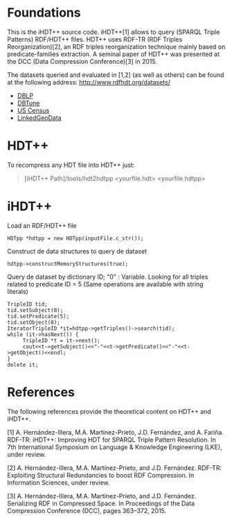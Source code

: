 # Foundations

This is the iHDT++ source code. iHDT++[1] allows to query (SPARQL Triple Patterns) RDF/HDT++ files. HDT++ uses RDF-TR (RDF Triples Reorganization)[2], an RDF triples reorganization technique mainly based on predicate-families extraction. A seminal paper of HDT++ was presented at the DCC (Data Compression Conference)[3] in 2015.

The datasets queried and evaluated in [1,2] (as well as others) can be found at the following address: http://www.rdfhdt.org/datasets/
* [DBLP](http://gaia.infor.uva.es/hdt/dblp-2012-11-28.hdt.gz)
* [DBTune](http://www.rdfhdt.org/datasets/)
* [US Census](http://www.rdfhdt.org/datasets/)
* [LinkedGeoData](http://www.rdfhdt.org/datasets/)

# HDT++

To recompress any HDT file into HDT++ just:
> [iHDT++ Path]/tools/hdt2hdtpp <yourfile.hdt> <yourfile.hdtpp>

# iHDT++

Load an RDF/HDT++ file

```
HDTpp *hdtpp = new HDTpp(inputFile.c_str());
```

Construct de data structures to query de dataset

```
hdtpp->constructMemoryStructures(true);
```

Query de dataset by dictionary ID; "0" : Variable. Looking for all triples related to predicate ID = 5 (Same operations are available with string literals)

```
TripleID tid;
tid.setSubject(0);
tid.setPredicate(5);
tid.setObject(0);
IteratorTripleID *it=hdtpp->getTriples()->search(tid);
while (it->hasNext()) {
     TripleID *t = it->next();
     cout<<t->getSubject()<<"-"<<t->getPredicate()<<"-"<<t->getObject()<<endl;
}
delete it;
```

# References

The following references provide the theoretical content on HDT++ and iHDT++.

[1] A. Hernández-Illera, M.A. Martínez-Prieto, J.D. Fernández, and A. Fariña. RDF-TR: iHDT++: Improving HDT for SPARQL Triple Pattern Resolution. In 7th International Symposium on Language & Knowledge Engineering (LKE), under review.

[2] A. Hernández-Illera, M.A. Martínez-Prieto, and J.D. Fernández. RDF-TR: Exploiting Structural Redundancies to boost RDF Compression. In Information Sciences, under review. 

[3] A. Hernández-Illera, M.A. Martínez-Prieto, and J.D. Fernández. Serializing RDF in Compressed Space. In Proceedings of the Data Compression Conference (DCC), pages 363–372, 2015.


